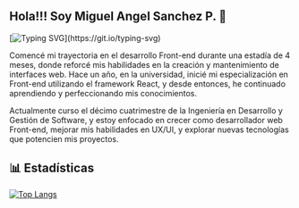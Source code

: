 ## Hola!!! Soy Miguel Angel Sanchez P. 👋

[![Typing SVG](https://readme-typing-svg.demolab.com?font=Fira+Code&pause=1000&width=710&lines=Convertir+ideas+en+experiencias+interactivas+y+funcionales.)](https://git.io/typing-svg)

Comencé mi trayectoria en el desarrollo Front-end durante una estadía de 4 meses, donde reforcé mis habilidades en la creación y mantenimiento de interfaces web. Hace un año, en la universidad, inicié mi especialización en Front-end utilizando el framework React, y desde entonces, he continuado aprendiendo y perfeccionando mis conocimientos.

Actualmente curso el décimo cuatrimestre de la Ingeniería en Desarrollo y Gestión de Software, y estoy enfocado en crecer como desarrollador web Front-end, mejorar mis habilidades en UX/UI, y explorar nuevas tecnologías que potencien mis proyectos.

## 📊 Estadísticas

[![Top Langs](https://github-readme-stats.vercel.app/api/top-langs/?username=Migeuskz&layout=compact&theme=tokyonight)](https://github.com/anuraghazra/github-readme-stats)
<!--
**Migeuskz/Migeuskz** is a ✨ _special_ ✨ repository because its `README.md` (this file) appears on your GitHub profile.

Here are some ideas to get you started:

- 🔭 I’m currently working on ...
- 🌱 I’m currently learning ...
- 👯 I’m looking to collaborate on ...
- 🤔 I’m looking for help with ...
- 💬 Ask me about ...
- 📫 How to reach me: ...
- 😄 Pronouns: ...
- ⚡ Fun fact: ...
-->
